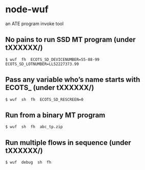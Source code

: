 # node-wuf
an ATE program invoke tool

## No pains to run SSD MT program (under tXXXXXX/)
`$ wuf  fh  ECOTS_SD_DEVICENUMBER=55-88-99   ECOTS_SD_LOTNUMBER=LL52227373.99`

## Pass any variable who’s name starts with ECOTS_  (under tXXXXXX/)
`$ wuf  sh  fh  ECOTS_SD_RESCREEN=0`

## Run from a binary MT program
`$ wuf  sh  fh  abc_tp.zip`

## Run multiple flows in sequence (under tXXXXXX/) 
`$ wuf  debug  sh  fh`
